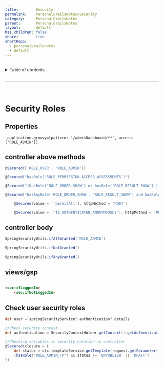 ```yaml
---  
title:        Security    
permalink:    PersonalGrailsNotes/Security    
category:     PersonalGrailsNotes    
parent:       PersonalGrailsNotes    
layout:       default    
has_children: false    
share:        true    
shortRepo:    
  - personalgrailsnotes    
  - default    
---  
```

    
    
<br/>    
    
<details markdown="block">    
<summary>    
Table of contents    
</summary>    
{: .text-delta }    
1. TOC    
{:toc}    
</details>    
    
<br/>    
    
***    
    
<br/>    
    
# Security Roles    
    
## Properties    
    
```properties    
 application.groovy=[pattern: '/adminDashboard/**', access: ['ROLE_ADMIN']]    
 ```    
    
## controller above methods    
    
```groovy     
@Secured(['ROLE_USER', 'ROLE_ADMIN'])     
```    
    
```groovy     
@Secured("hasRole('ROLE_PERMISSION_ACCESS_ASSESSMENTS')")     
 ```    
    
 ```groovy     
@Secured("(hasRole('ROLE_ORDER_SHOW') or hasRole('ROLE_RESULT_SHOW') ) and hasRole('ROLE_PERMISSION_ACCESS_ASSESSMENTS')")     
 ```    
    
 ```groovy     
@Secured("hasAnyRole('ROLE_ORDER_SHOW', 'ROLE_RESULT_SHOW') and hasRole('ROLE_PERMISSION_ACCESS_ASSESSMENTS')")    
```    
    
```groovy    
    @Secured(value = ['permitAll'], httpMethod = 'POST')    
```    
    
```groovy    
    @Secured(value = ['IS_AUTHENTICATED_ANONYMOUSLY'], httpMethod = 'POST')    
```    
    
## controller body    
    
```groovy    
SpringSecurityUtils.ifAllGranted('ROLE_ADMIN')    
    
SpringSecurityUtils.ifNotGranted()    
    
SpringSecurityUtils.ifAnyGranted()     
```    
    
## views/gsp    
    
```html    
    
<sec:ifLoggedIn>    
    <sec:ifNotLoggedIn>     
```    
    
## Check user security roles    
    
```groovy    
def user = springSecurityService?.authentication?.details    
    
//Check security context     
def authentication = SecurityContextHolder.getContext().getAuthentication()    
    
//Checking variables in security notation in controller     
@Secured(closure = {    
    def status = ctx.templateService.getTemplate(request.getParameter('id')).status.name()    
    (hasRole("ROLE_ADMIN_TP") && status != 'UNPUBLISH' || 'DRAFT')    
})     
```